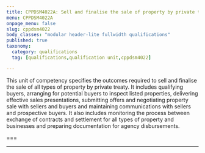 ```yaml
---
title: CPPDSM4022A: Sell and finalise the sale of property by private treaty
menu: CPPDSM4022A
onpage_menu: false
slug: cppdsm4022
body_classes: "modular header-lite fullwidth qualifications"
published: true
taxonomy:
  category: qualifications
  tag: [qualifications,qualification unit,cppdsm4022]

---
```


This unit of competency specifies the outcomes required to sell and finalise the sale of all types of property by private treaty. It includes qualifying buyers, arranging for potential buyers to inspect listed properties, delivering effective sales presentations, submitting offers and negotiating property sale with sellers and buyers and maintaining communications with sellers and prospective buyers. It also includes monitoring the process between exchange of contracts and settlement for all types of property and businesses and preparing documentation for agency disbursements.

===

---
